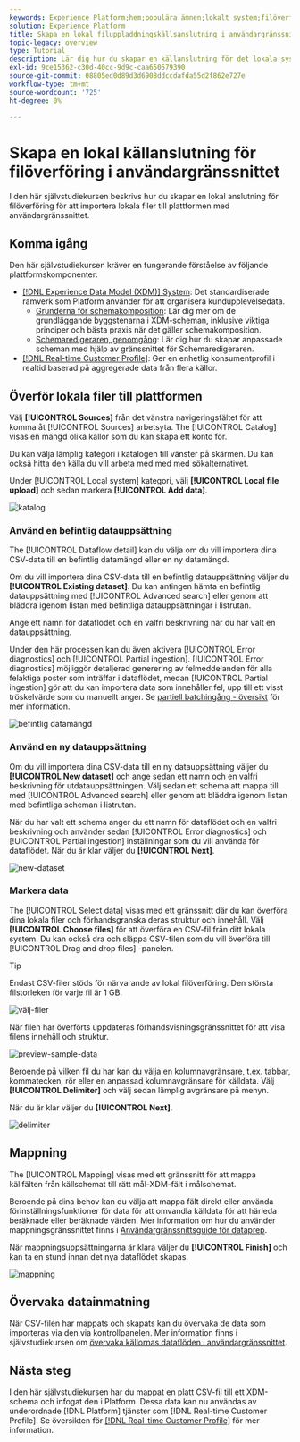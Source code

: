 ```yaml
---
keywords: Experience Platform;hem;populära ämnen;lokalt system;filöverföring;mappa csv;mappa csv-fil;mappa csv-fil till xdm;mappa csv till xdm;ui guide;
solution: Experience Platform
title: Skapa en lokal filuppladdningskällsanslutning i användargränssnittet
topic-legacy: overview
type: Tutorial
description: Lär dig hur du skapar en källanslutning för det lokala systemet för att överföra lokala filer till plattformen
exl-id: 9ce15362-c30d-40cc-9d9c-caa650579390
source-git-commit: 08805ed0d89d3d6908ddccdafda55d2f862e727e
workflow-type: tm+mt
source-wordcount: '725'
ht-degree: 0%

---
```


# Skapa en lokal källanslutning för filöverföring i användargränssnittet

I den här självstudiekursen beskrivs hur du skapar en lokal anslutning för filöverföring för att importera lokala filer till plattformen med användargränssnittet.

## Komma igång

Den här självstudiekursen kräver en fungerande förståelse av följande plattformskomponenter:

* [[!DNL Experience Data Model (XDM)] System](../../../../../xdm/home.md): Det standardiserade ramverk som Platform använder för att organisera kundupplevelsedata.
   * [Grunderna för schemakomposition](../../../../../xdm/schema/composition.md): Lär dig mer om de grundläggande byggstenarna i XDM-scheman, inklusive viktiga principer och bästa praxis när det gäller schemakomposition.
   * [Schemaredigeraren, genomgång](../../../../../xdm/tutorials/create-schema-ui.md): Lär dig hur du skapar anpassade scheman med hjälp av gränssnittet för Schemaredigeraren.
* [[!DNL Real-time Customer Profile]](../../../../../profile/home.md): Ger en enhetlig konsumentprofil i realtid baserad på aggregerade data från flera källor.

## Överför lokala filer till plattformen

Välj **[!UICONTROL Sources]** från det vänstra navigeringsfältet för att komma åt [!UICONTROL Sources] arbetsyta. The [!UICONTROL Catalog] visas en mängd olika källor som du kan skapa ett konto för.

Du kan välja lämplig kategori i katalogen till vänster på skärmen. Du kan också hitta den källa du vill arbeta med med med sökalternativet.

Under [!UICONTROL Local system] kategori, välj **[!UICONTROL Local file upload]** och sedan markera **[!UICONTROL Add data]**.

![katalog](../../../../images/tutorials/create/local/catalog.png)

### Använd en befintlig datauppsättning

The [!UICONTROL Dataflow detail] kan du välja om du vill importera dina CSV-data till en befintlig datamängd eller en ny datamängd.

Om du vill importera dina CSV-data till en befintlig datauppsättning väljer du **[!UICONTROL Existing dataset]**. Du kan antingen hämta en befintlig datauppsättning med [!UICONTROL Advanced search] eller genom att bläddra igenom listan med befintliga datauppsättningar i listrutan.

Ange ett namn för dataflödet och en valfri beskrivning när du har valt en datauppsättning.

Under den här processen kan du även aktivera [!UICONTROL Error diagnostics] och [!UICONTROL Partial ingestion]. [!UICONTROL Error diagnostics] möjliggör detaljerad generering av felmeddelanden för alla felaktiga poster som inträffar i dataflödet, medan [!UICONTROL Partial ingestion] gör att du kan importera data som innehåller fel, upp till ett visst tröskelvärde som du manuellt anger. Se [partiell batchingång - översikt](../../../../../ingestion/batch-ingestion/partial.md) för mer information.

![befintlig datamängd](../../../../images/tutorials/create/local/existing-dataset.png)

### Använd en ny datauppsättning

Om du vill importera dina CSV-data till en ny datauppsättning väljer du **[!UICONTROL New dataset]** och ange sedan ett namn och en valfri beskrivning för utdatauppsättningen. Välj sedan ett schema att mappa till med [!UICONTROL Advanced search] eller genom att bläddra igenom listan med befintliga scheman i listrutan.

När du har valt ett schema anger du ett namn för dataflödet och en valfri beskrivning och använder sedan [!UICONTROL Error diagnostics] och [!UICONTROL Partial ingestion] inställningar som du vill använda för dataflödet. När du är klar väljer du **[!UICONTROL Next]**.

![new-dataset](../../../../images/tutorials/create/local/new-dataset.png)

### Markera data

The [!UICONTROL Select data] visas med ett gränssnitt där du kan överföra dina lokala filer och förhandsgranska deras struktur och innehåll. Välj **[!UICONTROL Choose files]** för att överföra en CSV-fil från ditt lokala system. Du kan också dra och släppa CSV-filen som du vill överföra till [!UICONTROL Drag and drop files] -panelen.

>[!TIP]
>
>Endast CSV-filer stöds för närvarande av lokal filöverföring. Den största filstorleken för varje fil är 1 GB.

![välj-filer](../../../../images/tutorials/create/local/choose-files.png)

När filen har överförts uppdateras förhandsvisningsgränssnittet för att visa filens innehåll och struktur.

![preview-sample-data](../../../../images/tutorials/create/local/preview-sample-data.png)

Beroende på vilken fil du har kan du välja en kolumnavgränsare, t.ex. tabbar, kommatecken, rör eller en anpassad kolumnavgränsare för källdata. Välj **[!UICONTROL Delimiter]** och välj sedan lämplig avgränsare på menyn.

När du är klar väljer du **[!UICONTROL Next]**.

![delimiter](../../../../images/tutorials/create/local/delimiter.png)

## Mappning

The [!UICONTROL Mapping] visas med ett gränssnitt för att mappa källfälten från källschemat till rätt mål-XDM-fält i målschemat.

Beroende på dina behov kan du välja att mappa fält direkt eller använda förinställningsfunktioner för data för att omvandla källdata för att härleda beräknade eller beräknade värden. Mer information om hur du använder mappningsgränssnittet finns i [Användargränssnittsguide för dataprep](../../../../../data-prep/ui/mapping.md).

När mappningsuppsättningarna är klara väljer du **[!UICONTROL Finish]** och kan ta en stund innan det nya dataflödet skapas.

![mappning](../../../../images/tutorials/create/local/mapping.png)

## Övervaka datainmatning

När CSV-filen har mappats och skapats kan du övervaka de data som importeras via den via kontrollpanelen. Mer information finns i självstudiekursen om [övervaka källornas dataflöden i användargränssnittet](../../../../../dataflows/ui/monitor-sources.md).

## Nästa steg

I den här självstudiekursen har du mappat en platt CSV-fil till ett XDM-schema och infogat den i Platform. Dessa data kan nu användas av underordnade [!DNL Platform] tjänster som [!DNL Real-time Customer Profile]. Se översikten för [[!DNL Real-time Customer Profile]](../../../../../profile/home.md) för mer information.
